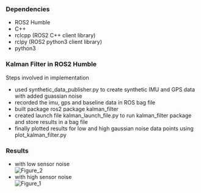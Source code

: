 ### Dependencies 
- ROS2 Humble
- C++
- rclcpp (ROS2 C++ client library)
- rclpy (ROS2 python3 client library)
- python3

### Kalman Filter in ROS2 Humble
Steps involved in implementation
- used synthetic_data_publisher.py to create synthetic IMU and GPS data with added guassian noise
- recorded the imu, gps and baseline data in ROS bag file
- built package ros2 package kalman_filter
- created launch file kalman_launch_file.py to run kalman_filter package and store results in a bag file
- finally plotted results for low and high gaussian noise data points using plot_kalman_filter.py

### Results 
- with low sensor noise          
![Figure_2](https://github.com/user-attachments/assets/75d05896-6983-4f34-a22b-2d5910b247c8)
- with high sensor noise          
![Figure_1](https://github.com/user-attachments/assets/eb3e5f39-fff2-463e-9f15-84958ad2bcee)

